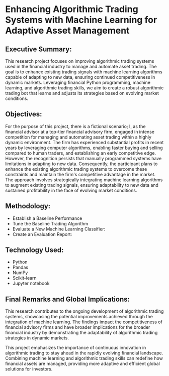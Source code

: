 # Enhancing Algorithmic Trading Systems with Machine Learning for Adaptive Asset Management

## Executive Summary:
This research project focuses on improving algorithmic trading systems used in the financial industry to manage and automate asset trading. The goal is to enhance existing trading signals with machine learning algorithms capable of adapting to new data, ensuring continued competitiveness in dynamic markets. Leveraging financial Python programming, machine learning, and algorithmic trading skills, we aim to create a robust algorithmic trading bot that learns and adjusts its strategies based on evolving market conditions.

## Objectives: 
For the purpose of this project, there is a fictional scenario; I, as the financial advisor at a top-tier financial advisory firm, engaged in intense competition for managing and automating asset trading within a highly dynamic environment. The firm has experienced substantial profits in recent years by leveraging computer algorithms, enabling faster buying and selling compared to human traders, and establishing an early competitive edge. However, the recognition persists that manually programmed systems have limitations in adapting to new data. Consequently, the participant plans to enhance the existing algorithmic trading systems to overcome these constraints and maintain the firm's competitive advantage in the market. The approach involves strategically integrating machine learning algorithms to augment existing trading signals, ensuring adaptability to new data and sustained profitability in the face of evolving market conditions.

## Methodology:
- Establish a Baseline Performance
- Tune the Baseline Trading Algorithm
- Evaluate a New Machine Learning Classifier:
- Create an Evaluation Report:

## Technology Used:
- Python
- Pandas
- NumPy
- Scikit-learn
- Jupyter notebook

## Final Remarks and Global Implications:
This research contributes to the ongoing development of algorithmic trading systems, showcasing the potential improvements achieved through the integration of machine learning. The findings impact the competitiveness of financial advisory firms and have broader implications for the broader financial industry by demonstrating the adaptability of algorithmic trading strategies in dynamic markets.

This project emphasizes the importance of continuous innovation in algorithmic trading to stay ahead in the rapidly evolving financial landscape. Combining machine learning and algorithmic trading skills can redefine how financial assets are managed, providing more adaptive and efficient global solutions for investors.
